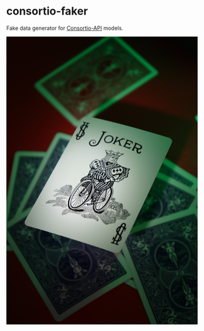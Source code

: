 # consortio-faker

Fake data generator for [Consortio-API](https://github.com/MikeyAlmighty/consortio-api) models.

![Joker](docs/joker.jpg)

